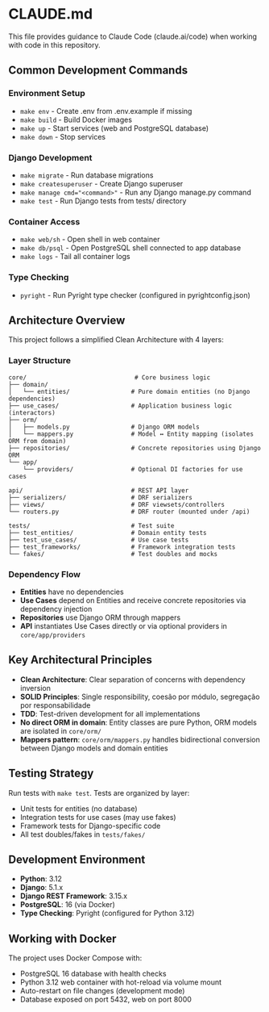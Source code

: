 # CLAUDE.md

This file provides guidance to Claude Code (claude.ai/code) when working with code in this repository.

## Common Development Commands

### Environment Setup
- `make env` - Create .env from .env.example if missing
- `make build` - Build Docker images
- `make up` - Start services (web and PostgreSQL database)
- `make down` - Stop services

### Django Development
- `make migrate` - Run database migrations
- `make createsuperuser` - Create Django superuser
- `make manage cmd="<command>"` - Run any Django manage.py command
- `make test` - Run Django tests from tests/ directory

### Container Access
- `make web/sh` - Open shell in web container
- `make db/psql` - Open PostgreSQL shell connected to app database
- `make logs` - Tail all container logs

### Type Checking
- `pyright` - Run Pyright type checker (configured in pyrightconfig.json)

## Architecture Overview

This project follows a simplified Clean Architecture with 4 layers:

### Layer Structure
```
core/                              # Core business logic
├── domain/
│   └── entities/                 # Pure domain entities (no Django dependencies)
├── use_cases/                    # Application business logic (interactors)
├── orm/
│   ├── models.py                 # Django ORM models
│   └── mappers.py                # Model ↔ Entity mapping (isolates ORM from domain)
├── repositories/                 # Concrete repositories using Django ORM
└── app/
    └── providers/                # Optional DI factories for use cases

api/                              # REST API layer
├── serializers/                  # DRF serializers
├── views/                        # DRF viewsets/controllers
└── routers.py                    # DRF router (mounted under /api)

tests/                            # Test suite
├── test_entities/                # Domain entity tests
├── test_use_cases/               # Use case tests
├── test_frameworks/              # Framework integration tests
└── fakes/                        # Test doubles and mocks
```

### Dependency Flow
- **Entities** have no dependencies
- **Use Cases** depend on Entities and receive concrete repositories via dependency injection
- **Repositories** use Django ORM through mappers
- **API** instantiates Use Cases directly or via optional providers in `core/app/providers`

## Key Architectural Principles

- **Clean Architecture**: Clear separation of concerns with dependency inversion
- **SOLID Principles**: Single responsibility, coesão por módulo, segregação por responsabilidade
- **TDD**: Test-driven development for all implementations
- **No direct ORM in domain**: Entity classes are pure Python, ORM models are isolated in `core/orm/`
- **Mappers pattern**: `core/orm/mappers.py` handles bidirectional conversion between Django models and domain entities

## Testing Strategy

Run tests with `make test`. Tests are organized by layer:
- Unit tests for entities (no database)
- Integration tests for use cases (may use fakes)
- Framework tests for Django-specific code
- All test doubles/fakes in `tests/fakes/`

## Development Environment

- **Python**: 3.12
- **Django**: 5.1.x
- **Django REST Framework**: 3.15.x
- **PostgreSQL**: 16 (via Docker)
- **Type Checking**: Pyright (configured for Python 3.12)

## Working with Docker

The project uses Docker Compose with:
- PostgreSQL 16 database with health checks
- Python 3.12 web container with hot-reload via volume mount
- Auto-restart on file changes (development mode)
- Database exposed on port 5432, web on port 8000